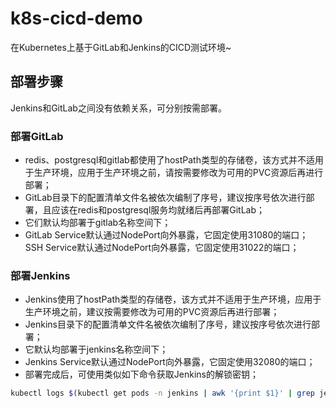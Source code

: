 # k8s-cicd-demo
在Kubernetes上基于GitLab和Jenkins的CICD测试环境~

## 部署步骤
Jenkins和GitLab之间没有依赖关系，可分别按需部署。

### 部署GitLab
- redis、postgresql和gitlab都使用了hostPath类型的存储卷，该方式并不适用于生产环境，应用于生产环境之前，请按需要修改为可用的PVC资源后再进行部署；
- GitLab目录下的配置清单文件名被依次编制了序号，建议按序号依次进行部署，且应该在redis和postgresql服务均就绪后再部署GitLab；
- 它们默认均部署于gitlab名称空间下；
- GitLab Service默认通过NodePort向外暴露，它固定使用31080的端口；SSH Service默认通过NodePort向外暴露，它固定使用31022的端口；

### 部署Jenkins
- Jenkins使用了hostPath类型的存储卷，该方式并不适用于生产环境，应用于生产环境之前，建议按需要修改为可用的PVC资源后再进行部署；
- Jenkins目录下的配置清单文件名被依次编制了序号，建议按序号依次进行部署；
- 它默认均部署于jenkins名称空间下；
- Jenkins Service默认通过NodePort向外暴露，它固定使用32080的端口；
- 部署完成后，可使用类似如下命令获取Jenkins的解锁密钥；
```bash
kubectl logs $(kubectl get pods -n jenkins | awk '{print $1}' | grep jenkins) -n jenkins
```


